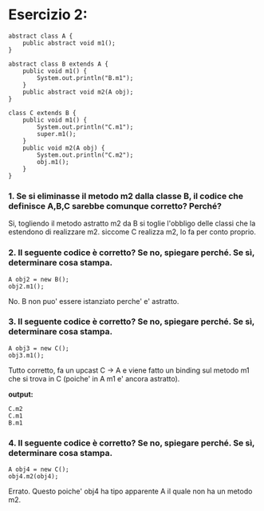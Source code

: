 # Esercizio 2:

```
abstract class A {
    public abstract void m1(); 
}

abstract class B extends A {
    public void m1() {
        System.out.println("B.m1");
    } 
    public abstract void m2(A obj);
}

class C extends B {
    public void m1() {
        System.out.println("C.m1");
        super.m1();
    } 
    public void m2(A obj) {
        System.out.println("C.m2");
        obj.m1();
    }
}
```

### 1. Se si eliminasse il metodo m2 dalla classe B, il codice che definisce A,B,C sarebbe comunque corretto? Perché?

Si, togliendo il metodo astratto m2 da B si toglie l'obbligo delle classi che 
la estendono di realizzare m2. siccome C realizza m2, lo fa per conto proprio.


### 2. Il seguente codice è corretto? Se no, spiegare perché. Se sì, determinare cosa stampa.

```
A obj2 = new B(); 
obj2.m1();
```

 No. B non puo' essere istanziato perche' e' astratto.

### 3. Il seguente codice è corretto? Se no, spiegare perché. Se sì, determinare cosa stampa.

```
A obj3 = new C(); 
obj3.m1(); 
```

Tutto corretto, fa un upcast C -> A e viene fatto un binding sul metodo m1 che si trova in C (poiche' in A m1 e' ancora astratto).

**output:**
```
C.m2
C.m1
B.m1
```

### 4. Il seguente codice è corretto? Se no, spiegare perché. Se sì, determinare cosa stampa.

```
A obj4 = new C();  
obj4.m2(obj4); 
```    

Errato. Questo poiche' obj4 ha tipo apparente A il quale non ha un metodo m2.




